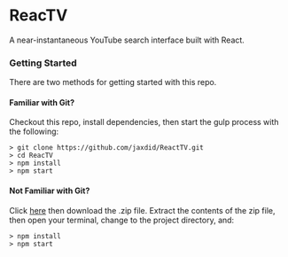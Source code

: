 # ReacTV

A near-instantaneous YouTube search interface built with React.

### Getting Started

There are two methods for getting started with this repo.

#### Familiar with Git?
Checkout this repo, install dependencies, then start the gulp process with the following:

```
> git clone https://github.com/jaxdid/ReactTV.git
> cd ReacTV
> npm install
> npm start
```

#### Not Familiar with Git?
Click [here](https://github.com/jaxdid/ReacTV/releases) then download the .zip file.  Extract the contents of the zip file, then open your terminal, change to the project directory, and:

```
> npm install
> npm start
```
